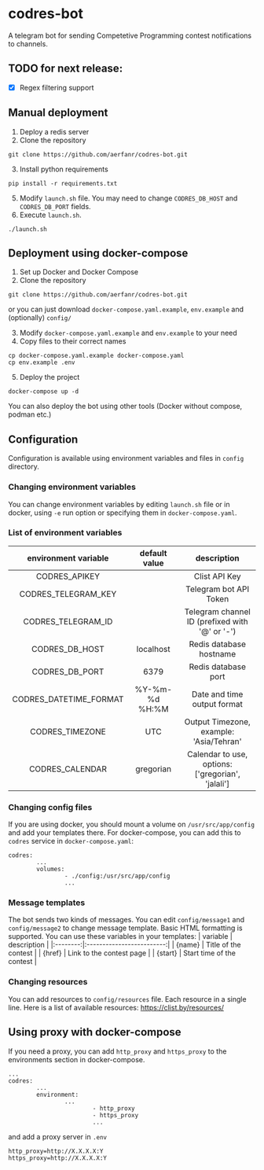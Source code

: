 # codres-bot
A telegram bot for sending Competetive Programming contest notifications to channels.

## TODO for next release:
- [x] Regex filtering support

## Manual deployment
1. Deploy a redis server
2. Clone the repository
```
git clone https://github.com/aerfanr/codres-bot.git
```
3. Install python requirements
```
pip install -r requirements.txt
```
5. Modify `launch.sh` file. You may need to change `CODRES_DB_HOST` and `CODRES_DB_PORT` fields.
6. Execute `launch.sh`.
```
./launch.sh
```

## Deployment using docker-compose
1. Set up Docker and Docker Compose
2. Clone the repository
```
git clone https://github.com/aerfanr/codres-bot.git
```
or you can just download `docker-compose.yaml.example`, `env.example` and (optionally) `config/`

3. Modify `docker-compose.yaml.example` and `env.example` to your need
4. Copy files to their correct names
```
cp docker-compose.yaml.example docker-compose.yaml
cp env.example .env
```
5. Deploy the project
```
docker-compose up -d
```

You can also deploy the bot using other tools (Docker without compose, podman etc.)

## Configuration
Configuration is available using environment variables and files in `config` directory.
### Changing environment variables
You can change environment variables by editing `launch.sh` file or in docker, using `-e` run option or specifying them in `docker-compose.yaml`.
### List of environment variables
|  environment variable  |  default value |                    description                    |
|:----------------------:|:--------------:|:-------------------------------------------------:|
|      CODRES_APIKEY     |                |                   Clist API Key                   |
|   CODRES_TELEGRAM_KEY  |                |               Telegram bot API Token              |
|   CODRES_TELEGRAM_ID   |                |   Telegram channel ID (prefixed with '@' or '-')  |
|     CODRES_DB_HOST     |    localhost   |              Redis database hostname              |
|     CODRES_DB_PORT     |      6379      |                Redis database port                |
| CODRES_DATETIME_FORMAT | %Y-%m-%d %H:%M |            Date and time output format            |
|     CODRES_TIMEZONE    |       UTC      |      Output Timezone, example: 'Asia/Tehran'      |
|     CODRES_CALENDAR    |    gregorian   | Calendar to use, options: ['gregorian', 'jalali'] |
### Changing config files
If you are using docker, you should mount a volume on `/usr/src/app/config` and add your templates there. For docker-compose, you can add this to `codres` service in `docker-compose.yaml`:
```
codres:
        ...
        volumes:
                - ./config:/usr/src/app/config
                ...
```

### Message templates
The bot sends two kinds of messages. You can edit `config/message1` and `config/message2` to change message template. Basic HTML formatting is supported.
You can use these variables in your templates:
| variable |        description        |
|:--------:|:-------------------------:|
|  {name}  |    Title of the contest   |
|  {href}  |  Link to the contest page |
|  {start} | Start time of the contest |

### Changing resources
You can add resources to `config/resources` file. Each resource in a single line. Here is a list of available resources: https://clist.by/resources/

## Using proxy with docker-compose
If you need a proxy, you can add `http_proxy` and `https_proxy` to the environments section in docker-compose.
```
...
codres:
        ...
        environment:
                ...
                        - http_proxy
                        - https_proxy
                        ...
```
and add a proxy server in `.env`
```
http_proxy=http://X.X.X.X:Y
https_proxy=http://X.X.X.X:Y
```
